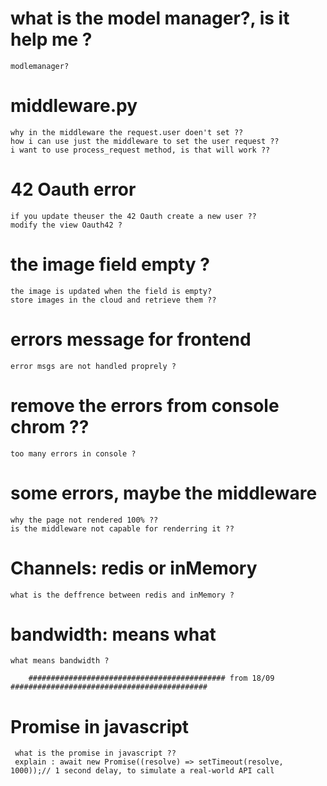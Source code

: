 # what is the model manager?, is it help me ?
    modlemanager?

# middleware.py
    why in the middleware the request.user doen't set ??
    how i can use just the middleware to set the user request ??
    i want to use process_request method, is that will work ??

# 42 Oauth error
    if you update theuser the 42 Oauth create a new user ??
    modify the view Oauth42 ?

# the image field empty ?
    the image is updated when the field is empty?
    store images in the cloud and retrieve them ??

# errors message for frontend
    error msgs are not handled proprely ?

# remove the errors from console chrom ??
    too many errors in console ?

# some errors, maybe the middleware
    why the page not rendered 100% ??
    is the middleware not capable for renderring it ??

# Channels: redis or inMemory
    what is the deffrence between redis and inMemory ?

# bandwidth: means what
    what means bandwidth ?

		############################################ from 18/09 ############################################
# Promise in javascript
	 what is the promise in javascript ??
	 explain : await new Promise((resolve) => setTimeout(resolve, 1000));// 1 second delay, to simulate a real-world API call
